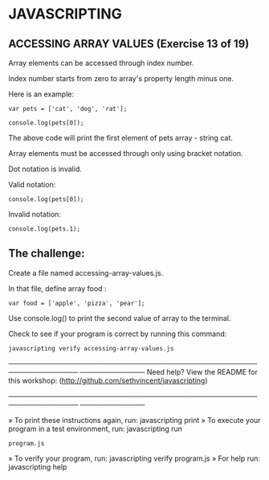 # JAVASCRIPTING

## ACCESSING ARRAY VALUES (Exercise 13 of 19)

 Array elements can be accessed through index number.

 Index number starts from zero to array's property length minus one.

 Here is an example:

    var pets = ['cat', 'dog', 'rat'];

    console.log(pets[0]);

 The above code will print the first element of pets array - string cat.

 Array elements must be accessed through only using bracket notation.

 Dot notation is invalid.

 Valid notation:

    console.log(pets[0]);

 Invalid notation:

    console.log(pets.1);

## The challenge:

 Create a file named accessing-array-values.js.

 In that file, define array food :

    var food = ['apple', 'pizza', 'pear'];

 Use console.log() to print the second value of array to the terminal.

 Check to see if your program is correct by running this command:

    javascripting verify accessing-array-values.js

────────────────────────────────────────────────────────────────
─────────────
 Need help? View the README for this workshop:
 (http://github.com/sethvincent/javascripting)

────────────────────────────────────────────────────────────────
─────────────

  » To print these instructions again, run: javascripting print
  » To execute your program in a test environment, run: javascripting run

    program.js
  » To verify your program, run: javascripting verify program.js
  » For help run: javascripting help
